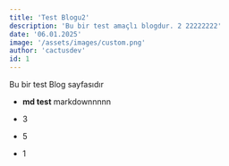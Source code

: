```yaml
---
title: 'Test Blogu2'
description: 'Bu bir test amaçlı blogdur. 2 22222222'
date: '06.01.2025'
image: '/assets/images/custom.png'
author: 'cactusdev'
id: 1
---
```


Bu bir test Blog sayfasıdır

- **md test** markdownnnnn

- 3
- 5
- 1